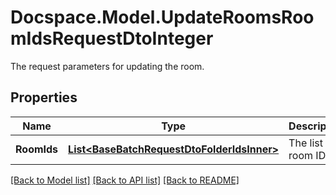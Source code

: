 # Docspace.Model.UpdateRoomsRoomIdsRequestDtoInteger
The request parameters for updating the room.

## Properties

Name | Type | Description | Notes
------------ | ------------- | ------------- | -------------
**RoomIds** | [**List&lt;BaseBatchRequestDtoFolderIdsInner&gt;**](BaseBatchRequestDtoFolderIdsInner.md) | The list of room IDs. | [optional] 

[[Back to Model list]](../README.md#documentation-for-models) [[Back to API list]](../README.md#documentation-for-api-endpoints) [[Back to README]](../README.md)

